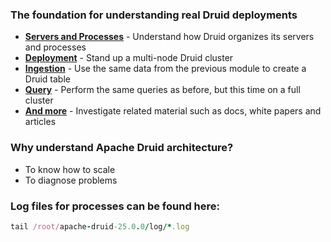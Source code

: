 ### The foundation for understanding real Druid deployments

- [**Servers and Processes**](1-servers-and-proceses.md) - Understand how Druid organizes its servers and processes
- [**Deployment**](2-deployment.md) - Stand up a multi-node Druid cluster
- [**Ingestion**](../1.1-try-it-out/2-ingestion.md) - Use the same data from the previous module to create a Druid table
- [**Query**](../1.1-try-it-out/3-querying.md) - Perform the same queries as before, but this time on a full cluster
- [**And more**](learn-more.md) - Investigate related material such as docs, white papers and articles

### Why understand Apache Druid architecture?

- To know how to scale
- To diagnose problems

### Log files for processes can be found here:

```ruby
tail /root/apache-druid-25.0.0/log/*.log
```
